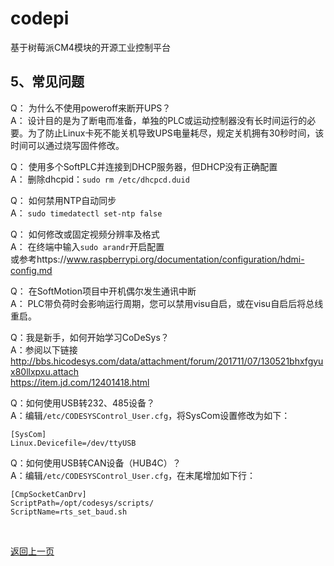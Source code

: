 # codepi  

基于树莓派CM4模块的开源工业控制平台 

## 5、常见问题  

Q：	为什么不使用poweroff来断开UPS？  
A：	设计目的是为了断电而准备，单独的PLC或运动控制器没有长时间运行的必要。为了防止Linux卡死不能关机导致UPS电量耗尽，规定关机拥有30秒时间，该时间可以通过烧写固件修改。  

Q：	使用多个SoftPLC并连接到DHCP服务器，但DHCP没有正确配置  
A：	删除dhcpid：```sudo rm /etc/dhcpcd.duid ``` 

Q：	如何禁用NTP自动同步  
A：	```sudo timedatectl set-ntp false ``` 

Q：	如何修改或固定视频分辨率及格式  
A：	在终端中输入```sudo arandr```开启配置  
	或参考https://www.raspberrypi.org/documentation/configuration/hdmi-config.md  

Q：	在SoftMotion项目中开机偶尔发生通讯中断  
A：	PLC带负荷时会影响运行周期，您可以禁用visu自启，或在visu自启后将总线重启。  
  
Q：我是新手，如何开始学习CoDeSys？  
A：参阅以下链接  
http://bbs.hicodesys.com/data/attachment/forum/201711/07/130521bhxfgyux80llxpxu.attach  
https://item.jd.com/12401418.html  

Q：如何使用USB转232、485设备？  
A：编辑`/etc/CODESYSControl_User.cfg`，将SysCom设置修改为如下：  
```
[SysCom]
Linux.Devicefile=/dev/ttyUSB
```

Q：如何使用USB转CAN设备（HUB4C）？  
A：编辑`/etc/CODESYSControl_User.cfg`，在末尾增加如下行：  
```
[CmpSocketCanDrv]
ScriptPath=/opt/codesys/scripts/
ScriptName=rts_set_baud.sh
```


</br>

[返回上一页](https://github.com/feecat/codepi)
